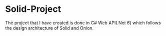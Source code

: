 # Solid-Project
The project that I have created  is done in C# Web API(.Net 6) which follows the design architecture of Solid and Onion.
